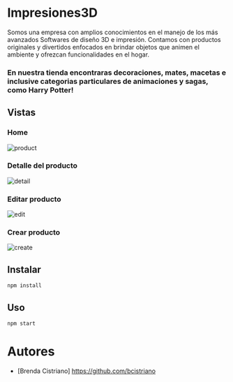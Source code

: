 # Impresiones3D

Somos una empresa con amplios conocimientos en el manejo de los más avanzados Softwares de diseño 3D e impresión. Contamos con productos originales y divertidos enfocados en brindar objetos que animen el ambiente y ofrezcan funcionalidades en el hogar.


### En nuestra tienda encontraras decoraciones, mates, macetas e inclusive categorias particulares de animaciones y sagas, como Harry Potter!

## Vistas

### Home
![product](https://github.com/breenmica10/Impresiones3D-main/blob/main/public/img/home.jpeg)

### Detalle del producto
![detail](https://github.com/breenmica10/Impresiones3D-main/blob/main/public/img/detalleproducto.jpeg)

### Editar producto
![edit](https://github.com/breenmica10/Impresiones3D-main/blob/main/public/img/modificarproducto.jpeg)

### Crear producto
![create](https://github.com/breenmica10/Impresiones3D-main/blob/main/public/img/modificarproducto.jpeg)

## Instalar

```bash
npm install
```

## Uso

```bash
npm start
```

# Autores

- [Brenda Cistriano] https://github.com/bcistriano
